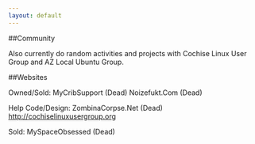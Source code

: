 ```yaml
---
layout: default
---
```


##Community

Also currently do random activities and projects with Cochise Linux User Group and AZ Local Ubuntu Group.

##Websites

Owned/Sold:
MyCribSupport (Dead)
Noizefukt.Com (Dead)

Help Code/Design:
ZombinaCorpse.Net (Dead)
http://cochiselinuxusergroup.org

Sold:
MySpaceObsessed (Dead)

